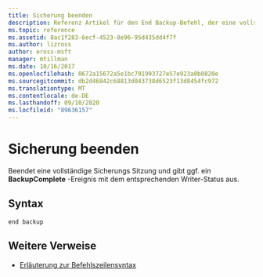 ```yaml
---
title: Sicherung beenden
description: Referenz Artikel für den End Backup-Befehl, der eine vollständige Sicherungs Sitzung beendet und ggf. ein **BackupComplete** -Ereignis mit dem entsprechenden Writer-Zustand ausgibt.
ms.topic: reference
ms.assetid: 8ac1f283-6ecf-4523-8e96-95d435dd4f7f
ms.author: lizross
author: eross-msft
manager: mtillman
ms.date: 10/16/2017
ms.openlocfilehash: 0672a15672a5e1bc791993727e57e923a0b0820e
ms.sourcegitcommit: db2d46842c68813d043738d6523f13d8454fc972
ms.translationtype: MT
ms.contentlocale: de-DE
ms.lasthandoff: 09/10/2020
ms.locfileid: "89636157"
---
```

# <a name="end-backup"></a>Sicherung beenden

Beendet eine vollständige Sicherungs Sitzung und gibt ggf. ein **BackupComplete** -Ereignis mit dem entsprechenden Writer-Status aus.

## <a name="syntax"></a>Syntax

```
end backup
```

## <a name="additional-references"></a>Weitere Verweise

- [Erläuterung zur Befehlszeilensyntax](command-line-syntax-key.md)
